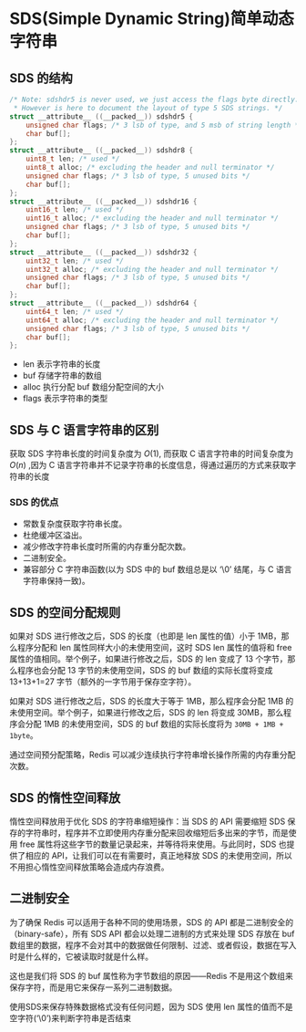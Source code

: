 # SDS(Simple Dynamic String)简单动态字符串

## SDS 的结构

```c
/* Note: sdshdr5 is never used, we just access the flags byte directly.
 * However is here to document the layout of type 5 SDS strings. */
struct __attribute__ ((__packed__)) sdshdr5 {
    unsigned char flags; /* 3 lsb of type, and 5 msb of string length */
    char buf[];
};
struct __attribute__ ((__packed__)) sdshdr8 {
    uint8_t len; /* used */
    uint8_t alloc; /* excluding the header and null terminator */
    unsigned char flags; /* 3 lsb of type, 5 unused bits */
    char buf[];
};
struct __attribute__ ((__packed__)) sdshdr16 {
    uint16_t len; /* used */
    uint16_t alloc; /* excluding the header and null terminator */
    unsigned char flags; /* 3 lsb of type, 5 unused bits */
    char buf[];
};
struct __attribute__ ((__packed__)) sdshdr32 {
    uint32_t len; /* used */
    uint32_t alloc; /* excluding the header and null terminator */
    unsigned char flags; /* 3 lsb of type, 5 unused bits */
    char buf[];
};
struct __attribute__ ((__packed__)) sdshdr64 {
    uint64_t len; /* used */
    uint64_t alloc; /* excluding the header and null terminator */
    unsigned char flags; /* 3 lsb of type, 5 unused bits */
    char buf[];
};
```

- len 表示字符串的长度
- buf 存储字符串的数组
- alloc 执行分配 buf 数组分配空间的大小
- flags 表示字符串的类型

## SDS 与 C 语言字符串的区别

获取 SDS 字符串长度的时间复杂度为 $O(1)$, 而获取 C 语言字符串的时间复杂度为 $O(n)$ ,因为 C 语言字符串并不记录字符串的长度信息，得通过遍历的方式来获取字符串的长度

### SDS 的优点

- 常数复杂度获取字符串长度。
- 杜绝缓冲区溢出。
- 减少修改字符串长度时所需的内存重分配次数。
- 二进制安全。
- 兼容部分 C 字符串函数(以为 SDS 中的 buf 数组总是以 ‘\0’ 结尾，与 C 语言字符串保持一致)。

## SDS 的空间分配规则

如果对 SDS 进行修改之后，SDS 的长度（也即是 len 属性的值）小于 1MB，那么程序分配和 len 属性同样大小的未使用空间，这时 SDS len 属性的值将和 free 属性的值相同。举个例子，如果进行修改之后，SDS 的 len 变成了 13 个字节，那么程序也会分配 13 字节的未使用空间，SDS 的 buf 数组的实际长度将变成 13+13+1=27 字节（额外的一字节用于保存空字符）。

如果对 SDS 进行修改之后，SDS 的长度大于等于 1MB，那么程序会分配 1MB 的未使用空间。举个例子，如果进行修改之后，SDS 的 len 将变成 30MB，那么程序会分配 1MB 的未使用空间，SDS 的 buf 数组的实际长度将为 `30MB + 1MB + 1byte`。

通过空间预分配策略，Redis 可以减少连续执行字符串增长操作所需的内存重分配次数。

## SDS 的惰性空间释放

惰性空间释放用于优化 SDS 的字符串缩短操作：当 SDS 的 API 需要缩短 SDS 保存的字符串时，程序并不立即使用内存重分配来回收缩短后多出来的字节，而是使用 free 属性将这些字节的数量记录起来，并等待将来使用。与此同时，SDS 也提供了相应的 API，让我们可以在有需要时，真正地释放 SDS 的未使用空间，所以不用担心惰性空间释放策略会造成内存浪费。

## 二进制安全

为了确保 Redis 可以适用于各种不同的使用场景，SDS 的 API 都是二进制安全的（binary-safe），所有 SDS API 都会以处理二进制的方式来处理 SDS 存放在 buf 数组里的数据，程序不会对其中的数据做任何限制、过滤、或者假设，数据在写入时是什么样的，它被读取时就是什么样。

这也是我们将 SDS 的 buf 属性称为字节数组的原因——Redis 不是用这个数组来保存字符，而是用它来保存一系列二进制数据。

使用SDS来保存特殊数据格式没有任何问题，因为 SDS 使用 len 属性的值而不是空字符(‘\0’)来判断字符串是否结束